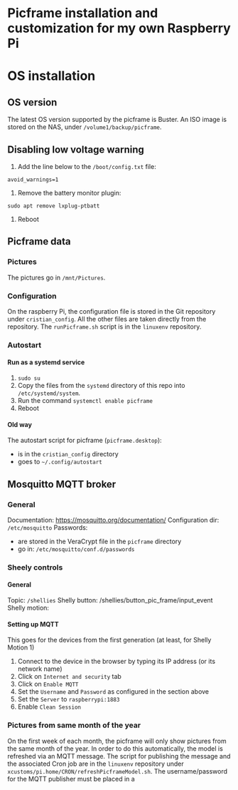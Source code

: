 # Picframe installation and customization for my own Raspberry Pi


# OS installation
## OS version
The latest OS version supported by the picframe is Buster. An ISO image is stored on 
the NAS, under `/volume1/backup/picframe`. 

## Disabling low voltage warning
1. Add the line below to the `/boot/config.txt` file:
```
avoid_warnings=1
```
1. Remove the battery monitor plugin:
```
sudo apt remove lxplug-ptbatt
```
1. Reboot




## Picframe data
### Pictures
The pictures go in `/mnt/Pictures`.

### Configuration
On the raspberry Pi, the configuration file is stored in the Git repository under `cristian_config`. All the other files
are taken directly from the repository.
The `runPicframe.sh` script is in the `linuxenv` repository.

### Autostart
#### Run as a systemd service
1. `sudo su`
1. Copy the files from the `systemd` directory of this repo into `/etc/systemd/system`.
1. Run the command `systemctl enable picframe`
1. Reboot

#### Old way
The autostart script for picframe (`picframe.desktop`):
* is in the `cristian_config` directory
* goes to `~/.config/autostart`


## Mosquitto MQTT broker
### General
Documentation: https://mosquitto.org/documentation/
Configuration dir: `/etc/mosquitto`
Passwords:
* are stored in the VeraCrypt file in the `picframe` directory
* go in: `/etc/mosquitto/conf.d/passwords`





### Sheely controls
#### General
Topic: `/shellies`
Shelly button: /shellies/button_pic_frame/input_event
Shelly motion:  

#### Setting up MQTT
This goes for the devices from the first generation (at least, for Shelly Motion 1)
1. Connect to the device in the browser by typing its IP address (or its network name)
1. Click on `Internet and security` tab
  1. Click on `Enable MQTT`
  1. Set the `Username` and `Password` as configured in the section above
  1. Set the `Server` to `raspberrypi:1883`
  1. Enable `Clean Session`

### Pictures from same month of the year
On the first week of each month, the picframe will only show pictures from the same month of
the year. In order to do this automatically, the model is refreshed via an MQTT message.
The script for publishing the message and the associated Cron job are in the `linuxenv` repository
under `xcustoms/pi.home/CRON/refreshPicframeModel.sh`. The username/password for the MQTT publisher
must be placed in a 
